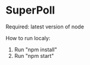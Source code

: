 # SuperPoll

Required: latest version of node

How to run localy:

1. Run "npm install"
2. Run "npm start"
